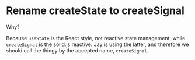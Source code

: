 Rename createState to createSignal
====

Why? 

Because `useState` is the React style, not reactive state management, while `createSignal` is the solid.js reactive.
Jay is using the latter, and therefore we should call the thingy by the accepted name, `createSignal`.